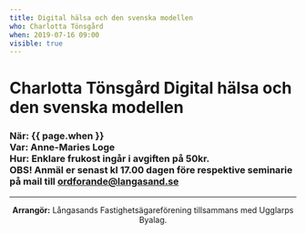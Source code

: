 ```yaml
---
title: Digital hälsa och den svenska modellen
who: Charlotta Tönsgård
when: 2019-07-16 09:00 
visible: true
---
```

<h1><strong>Charlotta Tönsgård</strong> Digital hälsa och den svenska modellen</h1>

<h3>
När: {{ page.when }}<br>
Var: Anne-Maries Loge<br>
Hur: Enklare frukost ingår i avgiften på 50kr.<br> 
    <strong>OBS!</strong> Anmäl er senast kl 17.00 dagen före respektive seminarie på mail till
    <a href="mailto:ordforande@langasand.se?Subject=Anmälan%20frukostföreläsning%20juli%2016" target="_top">ordforande@langasand.se</a>
</h3>

<hr class="my-2" />
<p class="infotext" style="text-align: center"><strong>Arrangör:</strong>
Långasands Fastighetsägareförening tillsammans med Ugglarps Byalag.</p>
